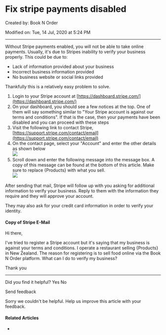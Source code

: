 # Fix stripe payments disabled

Created by: Book N Order

Modified on: Tue, 14 Jul, 2020 at 5:24 PM

***

Without Stripe payments enabled, you will not be able to take online payments. Usually, it's due to Stripes inability to verify your business properly. This could be due to:

* Lack of information provided about your business
* Incorrect business information provided
* No business website or social links provided

Thankfully this is a relatively easy problem to solve.

1. Login to your Stripe account at [https://dashboard.stripe.com/](https://dashboard.stripe.com/)
2. On your dashboard, you should see a few notices at the top. One of them will say something similar to "Your Stripe account is against our terms and conditions". If that is the case, then your payments have been disabled and you can proceed with these steps
3. Visit the following link to contact Stripe, [https://support.stripe.com/contact/email](https://support.stripe.com/contact/email)
4. On the contact page, select your "Account" and enter the other details as shown below\
   ![](https://s3-ap-southeast-2.amazonaws.com/aus-cdn.freshdesk.com/data/helpdesk/attachments/production/51003895490/original/mqb7o9wPesQ9fK9BLGlCEOyexmUSxd\_8eg.png?1589292101)
5. Scroll down and enter the following message into the message box. A copy of this message can be found at the bottom of this article. Make sure to replace {Products} with what you sell.\
   ![](https://s3-ap-southeast-2.amazonaws.com/aus-cdn.freshdesk.com/data/helpdesk/attachments/production/51003895495/original/7wYdnJ-MFBbSXXQRT53gzUOaG7qhzX1org.png?1589292226)

After sending that mail, Stripe will follow up with you asking for additional information to verify your business. Reply to them with the information they require and they will approve your account.

They may also ask for your credit card information in order to verify your identity.

#### Copy of Stripe E-Mail

Hi there,

I've tried to register a Stripe account but it's saying that my business is against your terms and conditions. I operate a restaurant selling {Products} in New Zealand. The reason for registering is to sell food online via the Book N Order platform. What can I do to verify my business?

Thank you

***

Did you find it helpful? Yes No

Send feedback

Sorry we couldn't be helpful. Help us improve this article with your feedback.

#### Related Articles

*
